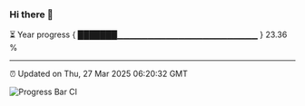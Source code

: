 ### Hi there 👋

⏳ Year progress { ███████▁▁▁▁▁▁▁▁▁▁▁▁▁▁▁▁▁▁▁▁▁▁▁ } 23.36 %

---

⏰ Updated on Thu, 27 Mar 2025 06:20:32 GMT

![Progress Bar CI](https://github.com/liununu/liununu/workflows/Progress%20Bar%20CI/badge.svg)
